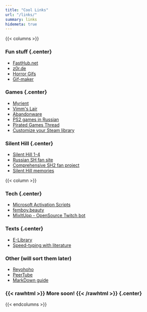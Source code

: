 ```yaml
---
title: "Cool Links"
url: "/links/"
summary: links
hidemeta: true
---
```


{{< columns >}}

### Fun stuff {.center}
* [FastHub.net](https://fasthub.net/)
* [z0r.de](https://z0r.de)
* [Horror Gifs](https://horrorgifs.neocities.org)
* [Gif-maker](https://makesweet.com/)

### Games {.center}
* [Myrient](https://myrient.erista.me/)
* [Vimm's Lair](https://vimm.net/)
* [Abandonware](https://www.myabandonware.com/)
* [PS2 games in Russian](https://vk.com/topic-155493603_48264935?offset=0)
* [Pirated Games Thread](https://rentry.org/pgames)
* [Customize your Steam library](https://www.steamgriddb.com/)

### Silent Hill {.center}
* [Silent Hill 1-4](http://www.silenthillmedia.net/)
* [Russian SH fan site](https://nightmarish-dream.ru/)
* [Comprehensive SH2 fan project](http://www.igotaletter.com/)
* [Silent Hill memories](https://www.silenthillmemories.net/)


{{< column >}}

### Tech {.center}
* [Microsoft Activation Scripts](https://github.com/massgravel/Microsoft-Activation-Scripts)
* [femboy.beauty](https://femboy.beauty/)
* [MixItUpp - OpenSource Twitch bot](https://mixitupapp.com/)

### Texts {.center}
* [E-Library](https://annas-archive.org/)
* [Speed-typing with literature](https://www.typelit.io/)

### Other (will sort them later)
* [Reyohoho](https://reyohoho.gitlab.io)
* [PeerTube](https://peertube.tv/)
* [MarkDown guide](https://simplemde.com/markdown-guide)

### {{< rawhtml >}} <span id="special-text"> More soon! </span> {{< /rawhtml >}} {.center}

{{< endcolumns >}}